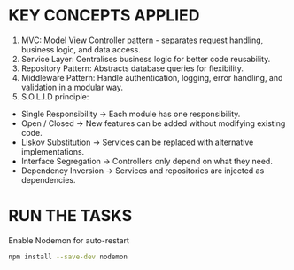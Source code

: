 # KEY CONCEPTS APPLIED

1. MVC: Model View Controller pattern - separates request handling, business logic, and data access.
2. Service Layer: Centralises business logic for better code reusability.
3. Repository Pattern: Abstracts database queries for flexibility.
4. Middleware Pattern: Handle authentication, logging, error handling, and validation in a modular way.
5. S.O.L.I.D principle:
- Single Responsibility -> Each module has one responsibility.
- Open / Closed -> New features can be added without modifying existing code.
- Liskov Substitution -> Services can be replaced with alternative implementations.
- Interface Segregation -> Controllers only depend on what they need.
- Dependency Inversion -> Services and repositories are injected as dependencies.

# RUN THE TASKS

Enable Nodemon for auto-restart
```bash
npm install --save-dev nodemon
```

